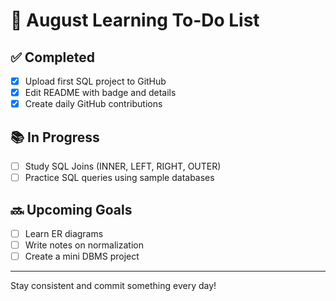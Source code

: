 # 📝 August Learning To-Do List

## ✅ Completed
- [x] Upload first SQL project to GitHub
- [x] Edit README with badge and details
- [x] Create daily GitHub contributions

## 📚 In Progress
- [ ] Study SQL Joins (INNER, LEFT, RIGHT, OUTER)
- [ ] Practice SQL queries using sample databases

## 🔜 Upcoming Goals
- [ ] Learn ER diagrams
- [ ] Write notes on normalization
- [ ] Create a mini DBMS project

---

Stay consistent and commit something every day!
